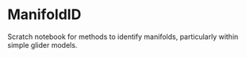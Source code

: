 # ManifoldID
Scratch notebook for methods to identify manifolds, particularly within simple glider models.
